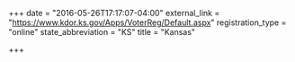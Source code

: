 +++
date = "2016-05-26T17:17:07-04:00"
external_link = "https://www.kdor.ks.gov/Apps/VoterReg/Default.aspx"
registration_type = "online"
state_abbreviation = "KS"
title = "Kansas"

+++

